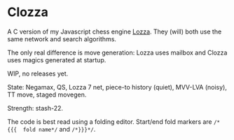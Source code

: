 # Clozza

A C version of my Javascript chess engine [Lozza](https://github.com/op12no2/lozza). They (will) both use the same network and search algorithms.

The only real difference is move generation: Lozza uses mailbox and Clozza uses magics generated at startup.

WIP, no releases yet.

State: Negamax, QS, Lozza 7 net, piece-to history (quiet), MVV-LVA (noisy), TT move, staged movegen. 

Strength: stash-22.

The code is best read using a folding editor. Start/end fold markers are ```/*{{{  fold name*/``` and ```/*}}}*/```.


